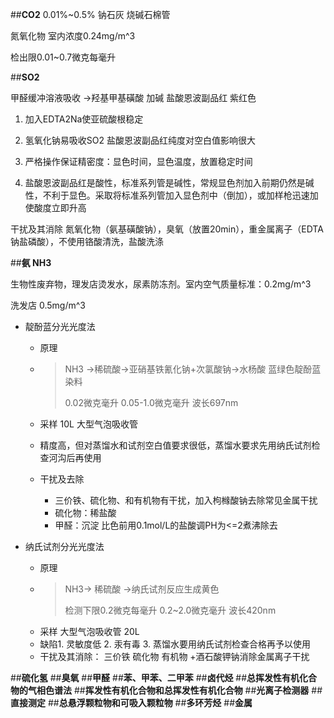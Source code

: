 ##**CO2**
0.01%~0.5% 钠石灰 烧碱石棉管

氮氧化物 室内浓度0.24mg/m^3

检出限0.01~0.7微克每毫升

##**SO2**  

甲醛缓冲溶液吸收 ->羟基甲基磺酸 加碱 盐酸恩波副品红 紫红色

1. 加入EDTA2Na使亚硫酸根稳定

2. 氢氧化钠易吸收SO2 盐酸恩波副品红纯度对空白值影响很大

3. 严格操作保证精密度：显色时间，显色温度，放置稳定时间

4. 盐酸恩波副品红是酸性，标准系列管是碱性，常规显色剂加入前期仍然是碱性，不利于显色。采取将标准系列管加入显色剂中（倒加），或加样枪迅速加使酸度立即升高

干扰及其消除 氮氧化物（氨基磺酸钠），臭氧（放置20min），重金属离子（EDTA钠盐磷酸），不使用铬酸清洗，盐酸洗涤

##**氨 NH3**

生物性废弃物，理发店烫发水，尿素防冻剂。室内空气质量标准：0.2mg/m^3 

洗发店 0.5mg/m^3

- 靛酚蓝分光光度法

  - 原理 

  - > NH3 ->稀硫酸->亚硝基铁氰化钠+次氯酸钠->水杨酸 蓝绿色靛酚蓝染料
    >
    > 0.02微克毫升  0.05-1.0微克毫升  波长697nm

  - 采样 10L 大型气泡吸收管

  - 精度高，但对蒸馏水和试剂空白值要求很低，蒸馏水要求先用纳氏试剂检查河沟后再使用

  - 干扰及去除
    - 三价铁、硫化物、和有机物有干扰，加入枸橼酸钠去除常见金属干扰
    - 硫化物：稀盐酸 
    - 甲醛：沉淀 比色前用0.1mol/L的盐酸调PH为<=2煮沸除去
- 纳氏试剂分光光度法
  - 原理
  - >NH3-> 稀硫酸 ->纳氏试剂反应生成黄色
    >
    >检测下限0.2微克每毫升 0.2~2.0微克毫升 波长420nm
    >
  - 采样 大型气泡吸收管 20L
  - 缺陷1. 灵敏度低 2. 汞有毒 3. 蒸馏水要用纳氏试剂检查合格再予以使用
  - 干扰及其消除： 三价铁 硫化物 有机物 +酒石酸钾钠消除金属离子干扰

##**硫化氢**
##**臭氧**
##**甲醛**
##**苯、甲苯、二甲苯**
##**卤代烃**
##**总挥发性有机化合物的气相色谱法**
##**挥发性有机化合物和总挥发性有机化合物**
##**光离子检测器**
##**直接测定**
##**总悬浮颗粒物和可吸入颗粒物**
##**多环芳烃**
##**金属**

​        

​        



